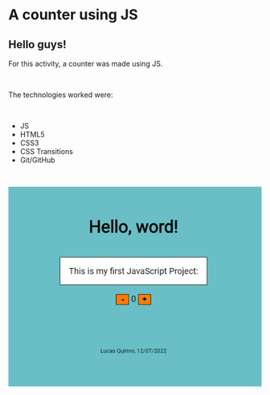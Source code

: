 # A counter using JS
## Hello guys!

For this activity, a counter was made using JS.

</br>

The technologies worked were:

</br>

* JS
* HTML5
* CSS3
* CSS Transitions
* Git/GitHub

</br>

<p align="center">
    <img src="assets/readme-img.png" alt="Contador"/>
  </a>
</p>